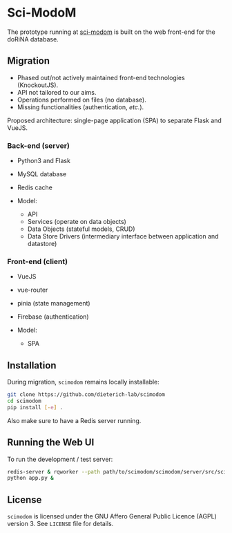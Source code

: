 Sci-ModoM
===========

The prototype running at [sci-modom](https://scimodom.dieterichlab.org/) is built on the
web front-end for the doRiNA database. 

Migration
-----------

- Phased out/not actively maintained front-end technologies (KnockoutJS).
- API not tailored to our aims.
- Operations performed on files (no database).
- Missing functionalities (authentication, *etc.*).

Proposed architecture: single-page application (SPA) to separate Flask and VueJS.

### Back-end (server)

- Python3 and Flask
- MySQL database
- Redis cache

- Model:
  * API
  * Services (operate on data objects)
  * Data Objects (stateful models, CRUD)
  * Data Store Drivers (intermediary interface between application and datastore)

### Front-end (client)

- VueJS
- vue-router
- pinia (state management)
- Firebase (authentication)

- Model:
  * SPA

Installation
------------

During migration, `scimodom` remains locally installable:

```bash
git clone https://github.com/dieterich-lab/scimodom
cd scimodom
pip install [-e] .
```

Also make sure to have a Redis server running.

Running the Web UI
------------------

To run the development / test server:

```bash
redis-server & rqworker --path path/to/scimodom/scimodom/server/src/scimodom &
python app.py &
```

License
-------

`scimodom` is licensed under the GNU Affero General Public Licence (AGPL) version 3.
See `LICENSE` file for details.

